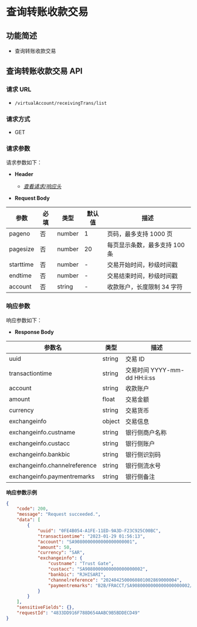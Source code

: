 # 查询转账收款交易

## 功能简述

- 查询转账收款交易

## 查询转账收款交易 API

### 请求 URL

- `/virtualAccount/receivingTrans/list`

### 请求方式

- GET

### 请求参数

请求参数如下：

- **Header**

  - [_查看请求/响应头_](/zh/virtualAccountApi/apiRule/header)

- **Request Body**

| **参数**  | **必填** | **类型** | **默认值** | **描述**                      |
| --------- | -------- | -------- | ---------- | ----------------------------- |
| pageno    | 否       | number   | 1          | 页码，最多支持 1000 页        |
| pagesize  | 否       | number   | 20         | 每页显示条数，最多支持 100 条 |
| starttime | 否       | number   | -          | 交易开始时间，秒级时间戳      |
| endtime   | 否       | number   | -          | 交易结束时间，秒级时间戳      |
| account   | 否       | string   | -          | 收款账户，长度限制 34 字符    |

### 响应参数

响应参数如下：

- **Response Body**

| **参数名**                    | **类型** | **描述**                     |
| ----------------------------- | -------- | ---------------------------- |
| uuid                          | string   | 交易 ID                      |
| transactiontime               | string   | 交易时间 YYYY-mm-dd HH:ii:ss |
| account                       | string   | 收款账户                     |
| amount                        | float    | 交易金额                     |
| currency                      | string   | 交易货币                     |
| exchangeinfo                  | object   | 交易信息                     |
| exchangeinfo.custname         | string   | 银行侧商户名称               |
| exchangeinfo.custacc          | string   | 银行侧账户                   |
| exchangeinfo.bankbic          | string   | 银行侧识别码                 |
| exchangeinfo.channelreference | string   | 银行侧流水号                 |
| exchangeinfo.paymentremarks   | string   | 银行侧备注                   |


**响应参数示例**

```json
{
    "code": 200,
    "message": "Request succeeded.",
    "data": [
        {
            "uuid": "0FE4B054-A1FE-11ED-9A3D-F23C925C00BC",
            "transactiontime": "2023-01-29 01:56:13",
            "account": "SA9080000000000000000001",
            "amount": 50,
            "currency": "SAR",
            "exchangeinfo": {
                "custname": "Trust Gate",
                "custacc": "SA9080000000000000000002",
                "bankbic": "RJHISARI",
                "channelreference": "2024042500060801002869000004",
                "paymentremarks": "B2B/FRACCT/SA9080000000000000000002/Trust Gate/B2B"
            }
        }
    ],
    "sensitiveFields": {},
    "requestId": "4833DD916F788D654AABC9B5BDDECD49"
}
```